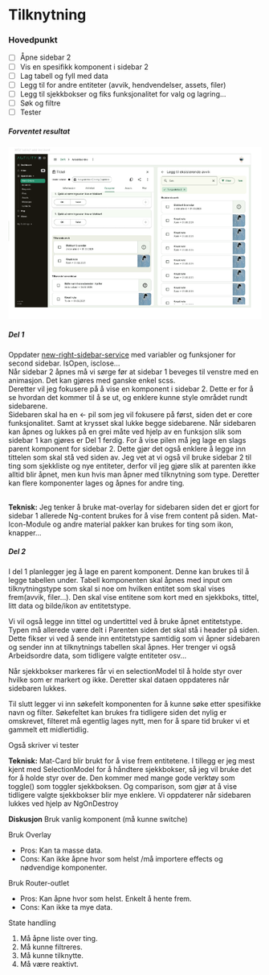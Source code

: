 <h1>Tilknytning</h1>

<h3> Hovedpunkt </h3>

- [ ] Åpne sidebar 2
- [ ] Vis en spesifikk komponent i sidebar 2
- [ ] Lag tabell og fyll med data
- [ ] Legg til for andre entiteter (avvik, hendvendelser, assets, filer)
- [ ] Legg til sjekkbokser og fiks funksjonalitet for valg og lagring...
- [ ] Søk og filtre
- [ ] Tester

<h5> Forventet resultat </h5>

![alt text](image.png)

<h5>Del 1</h5>
Oppdater <a href="src/app/layout/new-right-sidebar/services/new-right-sidebar/new-right-sidebar.service.ts">new-right-sidebar-service</a> med variabler og funksjoner for second sidebar. IsOpen, isclose...
<br>
Når sidebar 2 åpnes må vi sørge før at sidebar 1 beveges til venstre med en animasjon. Det kan gjøres med ganske enkel scss.
<br>
Deretter vil jeg fokusere på å vise en komponent i sidebar 2. Dette er for å se hvordan det kommer til å se ut, og enklere kunne style området rundt sidebarene.
<br>
Sidebaren skal ha en &larr; pil som jeg vil fokusere på først, siden det er core funksjonalitet. Samt at krysset skal lukke begge sidebarene. Når sidebaren kan åpnes og lukkes på en grei måte ved hjelp av en funksjon slik som sidebar 1 kan gjøres er Del 1 ferdig. 
For å vise pilen må jeg lage en slags parent komponent for sidebar 2. Dette gjør det også enklere å legge inn tittelen som skal stå ved siden av.
Jeg vet at vi også vil bruke sidebar 2 til ting som sjekkliste og nye entiteter, derfor vil jeg gjøre slik at parenten ikke alltid blir åpnet, men kun hvis man åpner med tilknytning som type. Deretter kan flere komponenter lages og åpnes for andre ting.
<br><br>

<b>Teknisk:</b> 
Jeg tenker å bruke mat-overlay for sidebaren siden det er gjort for sidebar 1 allerede
Ng-content brukes for å vise frem content på siden. 
Mat-Icon-Module og andre material pakker kan brukes for ting som ikon, knapper...

<h5>Del 2</h5>

I del 1 planlegger jeg å lage en parent komponent. Denne kan brukes til å legge tabellen under. Tabell komponenten skal åpnes med input om tilknytningstype som skal si noe om hvilken entitet som skal vises frem(avvik, filer...). Den skal vise entitene som kort med en sjekkboks, tittel, litt data og bilde/ikon av entitetstype.

Vi vil også legge inn tittel og undertittel ved å bruke åpnet entitetstype. Typen må allerede være delt i Parenten siden det skal stå i header på siden. Dette fikser vi ved å sende inn entitetstype samtidig som vi åpner sidebaren og sender inn at tilknytnings tabellen skal åpnes. Her trenger vi også Arbeidsordre data, som tidligere valgte entiteter osv...

Når sjekkbokser markeres får vi en selectionModel til å holde styr over hvilke som er markert og ikke. Deretter skal dataen oppdateres når sidebaren lukkes.

Til slutt legger vi inn søkefelt komponenten for å kunne søke etter spesifikke navn og filter. Søkefeltet kan brukes fra tidligere siden det nylig er omskrevet, filteret må egentlig lages nytt, men for å spare tid bruker vi et gammelt ett midlertidlig. 

Også skriver vi tester

<b>Teknisk:</b>
Mat-Card blir brukt for å vise frem entitetene. 
I tillegg er jeg mest kjent med SelectionModel for å håndtere sjekkbokser, så jeg vil bruke det for å holde styr over de. Den kommer med mange gode verktøy som toggle() som toggler sjekkboksen. Og comparison, som gjør at å vise tidligere valgte sjekkbokser blir mye enklere.
Vi oppdaterer når sidebaren lukkes ved hjelp av NgOnDestroy


<b>Diskusjon</b>
Bruk vanlig komponent (må kunne switche)

Bruk Overlay 
- Pros: Kan ta masse data.
- Cons: Kan ikke åpne hvor som helst /må importere effects og nødvendige komponenter.

Bruk Router-outlet
- Pros: Kan åpne hvor som helst. Enkelt å hente frem.
- Cons: Kan ikke ta mye data.

State handling
1. Må åpne liste over ting.
2. Må kunne filtreres.
3. Må kunne tilknytte.
4. Må være reaktivt.